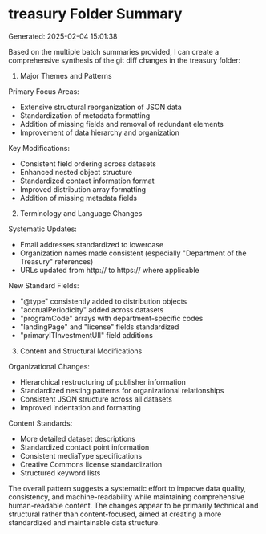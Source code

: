 # treasury Folder Summary

Generated: 2025-02-04 15:01:38

Based on the multiple batch summaries provided, I can create a comprehensive synthesis of the git diff changes in the treasury folder:

1. Major Themes and Patterns

Primary Focus Areas:
- Extensive structural reorganization of JSON data
- Standardization of metadata formatting
- Addition of missing fields and removal of redundant elements
- Improvement of data hierarchy and organization

Key Modifications:
- Consistent field ordering across datasets
- Enhanced nested object structure
- Standardized contact information format
- Improved distribution array formatting
- Addition of missing metadata fields

2. Terminology and Language Changes

Systematic Updates:
- Email addresses standardized to lowercase
- Organization names made consistent (especially "Department of the Treasury" references)
- URLs updated from http:// to https:// where applicable

New Standard Fields:
- "@type" consistently added to distribution objects
- "accrualPeriodicity" added across datasets
- "programCode" arrays with department-specific codes
- "landingPage" and "license" fields standardized
- "primaryITInvestmentUII" field additions

3. Content and Structural Modifications

Organizational Changes:
- Hierarchical restructuring of publisher information
- Standardized nesting patterns for organizational relationships
- Consistent JSON structure across all datasets
- Improved indentation and formatting

Content Standards:
- More detailed dataset descriptions
- Standardized contact point information
- Consistent mediaType specifications
- Creative Commons license standardization
- Structured keyword lists

The overall pattern suggests a systematic effort to improve data quality, consistency, and machine-readability while maintaining comprehensive human-readable content. The changes appear to be primarily technical and structural rather than content-focused, aimed at creating a more standardized and maintainable data structure.